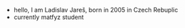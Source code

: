 - hello, I am Ladislav Jareš, born in 2005 in Czech Rebuplic
- currently matfyz student

<!---
LadislavJares/LadislavJares is a ✨ special ✨ repository because its `README.md` (this file) appears on your GitHub profile.
You can click the Preview link to take a look at your changes.
--->
